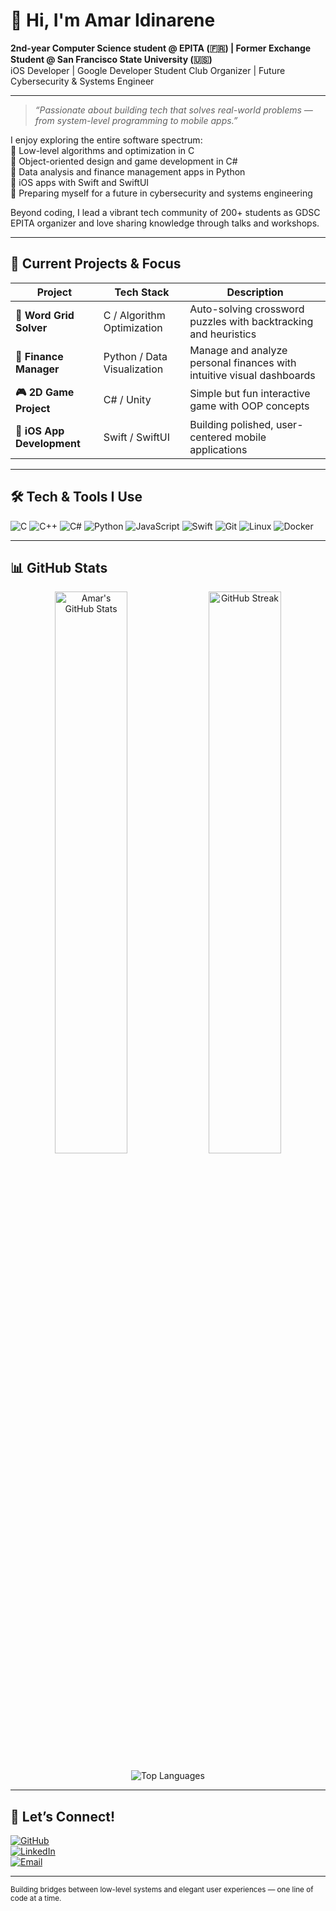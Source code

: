 # 👋 Hi, I'm **Amar Idinarene**

**2nd-year Computer Science student @ EPITA (🇫🇷) | Former Exchange Student @ San Francisco State University (🇺🇸)**  
iOS Developer | Google Developer Student Club Organizer | Future Cybersecurity & Systems Engineer

---

> *“Passionate about building tech that solves real-world problems — from system-level programming to mobile apps.”*

I enjoy exploring the entire software spectrum:  
🔹 Low-level algorithms and optimization in C  
🔹 Object-oriented design and game development in C#  
🔹 Data analysis and finance management apps in Python  
🔹 iOS apps with Swift and SwiftUI  
🔹 Preparing myself for a future in cybersecurity and systems engineering  

Beyond coding, I lead a vibrant tech community of 200+ students as GDSC EPITA organizer and love sharing knowledge through talks and workshops.

---

## 🚀 Current Projects & Focus

| Project                   | Tech Stack                | Description                                                              |
|---------------------------|---------------------------|--------------------------------------------------------------------------|
| **🧩 Word Grid Solver**     | C / Algorithm Optimization | Auto-solving crossword puzzles with backtracking and heuristics         |
| **💸 Finance Manager**      | Python / Data Visualization | Manage and analyze personal finances with intuitive visual dashboards   |
| **🎮 2D Game Project**      | C# / Unity                | Simple but fun interactive game with OOP concepts                        |
| **📱 iOS App Development**  | Swift / SwiftUI           | Building polished, user-centered mobile applications                     |

---

## 🛠️ Tech & Tools I Use

![C](https://img.shields.io/badge/C-A8B9CC?style=for-the-badge&logo=c&logoColor=white)
![C++](https://img.shields.io/badge/C++-00599C?style=for-the-badge&logo=c%2b%2b&logoColor=white)
![C#](https://img.shields.io/badge/C%23-239120?style=for-the-badge&logo=c-sharp&logoColor=white)
![Python](https://img.shields.io/badge/Python-3776AB?style=for-the-badge&logo=python&logoColor=white)
![JavaScript](https://img.shields.io/badge/JavaScript-F7DF1E?style=for-the-badge&logo=javascript&logoColor=black)
![Swift](https://img.shields.io/badge/Swift-FA7343?style=for-the-badge&logo=swift&logoColor=white)
![Git](https://img.shields.io/badge/Git-F05032?style=for-the-badge&logo=git&logoColor=white)
![Linux](https://img.shields.io/badge/Linux-FCC624?style=for-the-badge&logo=linux&logoColor=black)
![Docker](https://img.shields.io/badge/Docker-2496ED?style=for-the-badge&logo=docker&logoColor=white)

---

## 📊 GitHub Stats

<p align="center">
  <img src="https://github-readme-stats.vercel.app/api?username=amaridinarene&show_icons=true&include_all_commits=true&count_private=true&theme=tokyonight" alt="Amar's GitHub Stats" width="48%" />
  <img src="https://github-readme-streak-stats.herokuapp.com/?user=amaridinarene&theme=tokyonight" alt="GitHub Streak" width="48%" />
</p>

<p align="center">
  <img src="https://github-readme-stats.vercel.app/api/top-langs/?username=amaridinarene&layout=compact&theme=tokyonight&hide_border=true&count_private=true" alt="Top Languages" />
</p>

---

## 🤝 Let’s Connect!

[![GitHub](https://img.shields.io/badge/GitHub-181717?style=for-the-badge&logo=github&logoColor=white)](https://github.com/amaridinarene)  
[![LinkedIn](https://img.shields.io/badge/LinkedIn-0A66C2?style=for-the-badge&logo=linkedin&logoColor=white)](https://linkedin.com/in/amaridinarene)  
[![Email](https://img.shields.io/badge/Email-D14836?style=for-the-badge&logo=gmail&logoColor=white)](mailto:amar.idinarene@epita.fr)  

---

<sub>Building bridges between low-level systems and elegant user experiences — one line of code at a time.</sub>
